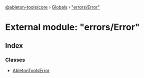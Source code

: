 [@ableton-tools/core](../README.md) › [Globals](../globals.md) › ["errors/Error"](_errors_error_.md)

# External module: "errors/Error"

## Index

### Classes

* [AbletonToolsError](../classes/_errors_error_.abletontoolserror.md)
